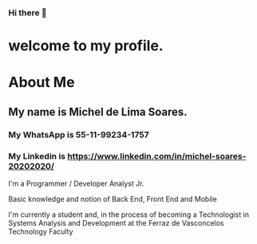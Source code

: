### Hi there 👋
# welcome to my profile.


# About Me
## My name is Michel de Lima Soares.

### My WhatsApp is 55-11-99234-1757
### My Linkedin is https://www.linkedin.com/in/michel-soares-20202020/


I'm a Programmer / Developer Analyst Jr.

Basic knowledge and notion of Back End, Front End and Mobile

I'm currently a student and, in the process of becoming a Technologist in Systems Analysis and Development at the Ferraz de Vasconcelos Technology Faculty

<!--
**MichelLimaSoares/MichelLimaSoares** is a ✨ _special_ ✨ repository because its `README.md` (this file) appears on your GitHub profile.

Here are some ideas to get you started:

- 🔭 I’m currently working on ...
- 🌱 I’m currently learning ...
- 👯 I’m looking to collaborate on ...
- 🤔 I’m looking for help with ...
- 💬 Ask me about ...
- 📫 How to reach me: ...
- 😄 Pronouns: ...
- ⚡ Fun fact: ...
-->
